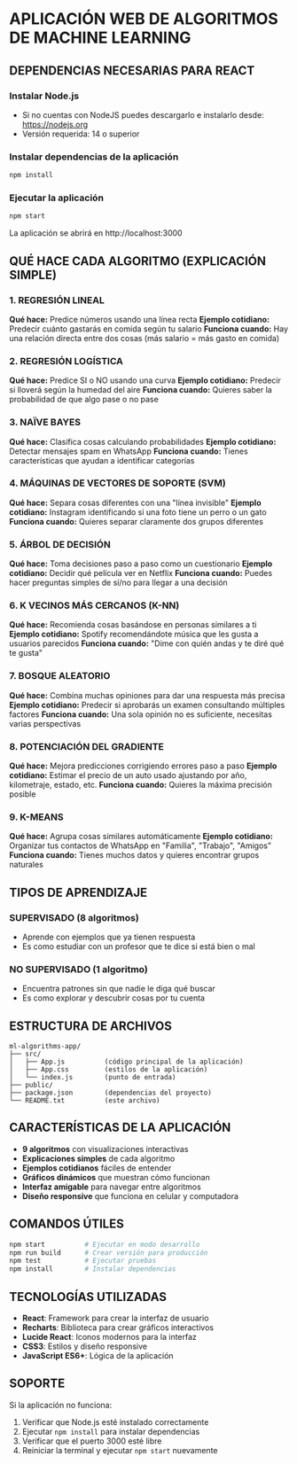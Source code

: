 # APLICACIÓN WEB DE ALGORITMOS DE MACHINE LEARNING

## DEPENDENCIAS NECESARIAS PARA REACT

### Instalar Node.js

- Si no cuentas con NodeJS puedes descargarlo e instalarlo desde: https://nodejs.org
- Versión requerida: 14 o superior

### Instalar dependencias de la aplicación
```bash
npm install
```

### Ejecutar la aplicación
```bash
npm start
```
La aplicación se abrirá en http://localhost:3000

## QUÉ HACE CADA ALGORITMO (EXPLICACIÓN SIMPLE)

### 1. REGRESIÓN LINEAL
**Qué hace:** Predice números usando una línea recta
**Ejemplo cotidiano:** Predecir cuánto gastarás en comida según tu salario
**Funciona cuando:** Hay una relación directa entre dos cosas (más salario = más gasto en comida)

### 2. REGRESIÓN LOGÍSTICA  
**Qué hace:** Predice SI o NO usando una curva
**Ejemplo cotidiano:** Predecir si lloverá según la humedad del aire
**Funciona cuando:** Quieres saber la probabilidad de que algo pase o no pase

### 3. NAÏVE BAYES
**Qué hace:** Clasifica cosas calculando probabilidades
**Ejemplo cotidiano:** Detectar mensajes spam en WhatsApp
**Funciona cuando:** Tienes características que ayudan a identificar categorías

### 4. MÁQUINAS DE VECTORES DE SOPORTE (SVM)
**Qué hace:** Separa cosas diferentes con una "línea invisible"
**Ejemplo cotidiano:** Instagram identificando si una foto tiene un perro o un gato
**Funciona cuando:** Quieres separar claramente dos grupos diferentes

### 5. ÁRBOL DE DECISIÓN
**Qué hace:** Toma decisiones paso a paso como un cuestionario
**Ejemplo cotidiano:** Decidir qué película ver en Netflix
**Funciona cuando:** Puedes hacer preguntas simples de sí/no para llegar a una decisión

### 6. K VECINOS MÁS CERCANOS (K-NN)
**Qué hace:** Recomienda cosas basándose en personas similares a ti
**Ejemplo cotidiano:** Spotify recomendándote música que les gusta a usuarios parecidos
**Funciona cuando:** "Dime con quién andas y te diré qué te gusta"

### 7. BOSQUE ALEATORIO
**Qué hace:** Combina muchas opiniones para dar una respuesta más precisa
**Ejemplo cotidiano:** Predecir si aprobarás un examen consultando múltiples factores
**Funciona cuando:** Una sola opinión no es suficiente, necesitas varias perspectivas

### 8. POTENCIACIÓN DEL GRADIENTE
**Qué hace:** Mejora predicciones corrigiendo errores paso a paso
**Ejemplo cotidiano:** Estimar el precio de un auto usado ajustando por año, kilometraje, estado, etc.
**Funciona cuando:** Quieres la máxima precisión posible

### 9. K-MEANS
**Qué hace:** Agrupa cosas similares automáticamente
**Ejemplo cotidiano:** Organizar tus contactos de WhatsApp en "Familia", "Trabajo", "Amigos"
**Funciona cuando:** Tienes muchos datos y quieres encontrar grupos naturales

## TIPOS DE APRENDIZAJE

### SUPERVISADO (8 algoritmos)
- Aprende con ejemplos que ya tienen respuesta
- Es como estudiar con un profesor que te dice si está bien o mal

### NO SUPERVISADO (1 algoritmo)  
- Encuentra patrones sin que nadie le diga qué buscar
- Es como explorar y descubrir cosas por tu cuenta

## ESTRUCTURA DE ARCHIVOS

```
ml-algorithms-app/
├── src/
│   ├── App.js          (código principal de la aplicación)
│   ├── App.css         (estilos de la aplicación)
│   └── index.js        (punto de entrada)
├── public/
├── package.json        (dependencias del proyecto)
└── README.txt          (este archivo)
```

## CARACTERÍSTICAS DE LA APLICACIÓN

- **9 algoritmos** con visualizaciones interactivas
- **Explicaciones simples** de cada algoritmo  
- **Ejemplos cotidianos** fáciles de entender
- **Gráficos dinámicos** que muestran cómo funcionan
- **Interfaz amigable** para navegar entre algoritmos
- **Diseño responsive** que funciona en celular y computadora

## COMANDOS ÚTILES

```bash
npm start          # Ejecutar en modo desarrollo
npm run build      # Crear versión para producción
npm test           # Ejecutar pruebas
npm install        # Instalar dependencias
```

## TECNOLOGÍAS UTILIZADAS

- **React**: Framework para crear la interfaz de usuario
- **Recharts**: Biblioteca para crear gráficos interactivos  
- **Lucide React**: Iconos modernos para la interfaz
- **CSS3**: Estilos y diseño responsive
- **JavaScript ES6+**: Lógica de la aplicación

## SOPORTE

Si la aplicación no funciona:
1. Verificar que Node.js esté instalado correctamente
2. Ejecutar `npm install` para instalar dependencias
3. Verificar que el puerto 3000 esté libre
4. Reiniciar la terminal y ejecutar `npm start` nuevamente